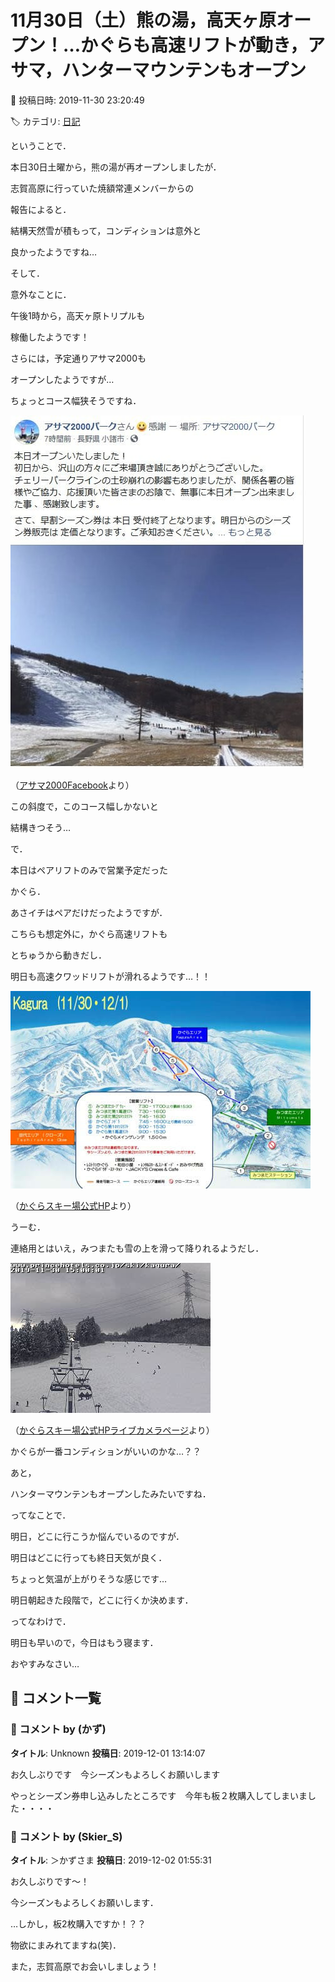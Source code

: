 # 11月30日（土）熊の湯，高天ヶ原オープン！…かぐらも高速リフトが動き，アサマ，ハンターマウンテンもオープン

📅 投稿日時: 2019-11-30 23:20:49

🏷️ カテゴリ: [日記](cc4b5682fb7b8b144980957a978653fb0.md)

ということで．





本日30日土曜から，熊の湯が再オープンしましたが．


志賀高原に行っていた焼額常連メンバーからの


報告によると．


結構天然雪が積もって，コンディションは意外と


良かったようですね…





そして．


意外なことに．


午後1時から，高天ヶ原トリプルも


稼働したようです！





さらには，予定通りアサマ2000も


オープンしたようですが…


ちょっとコース幅狭そうですね．




![e0be6d50fd4047ae4ea199b47619d047.jpg](images/e0be6d50fd4047ae4ea199b47619d047.jpg)




（[アサマ2000Facebook](https://www.facebook.com/asama2000park/photos/a.761279247230852/3821265924565487/?type=3&theater)より）


この斜度で，このコース幅しかないと


結構きつそう…





で．


本日はペアリフトのみで営業予定だった


かぐら．


あさイチはペアだけだったようですが．


こちらも想定外に，かぐら高速リフトも


とちゅうから動きだし．


明日も高速クワッドリフトが滑れるようです…！！




![18623af9ca1a02d1544ac8e9dd5714f6.jpg](images/18623af9ca1a02d1544ac8e9dd5714f6.jpg)




（[かぐらスキー場公式HP](https://www.princehotels.co.jp/file.jsp?id=304673)より）


うーむ．


連絡用とはいえ，みつまたも雪の上を滑って降りれるようだし．




![ac87cd7822eae9b20d3aedb81788c1d2.jpg](images/ac87cd7822eae9b20d3aedb81788c1d2.jpg)




（[かぐらスキー場公式HPライブカメラページ](https://live.monitorbox.jp/site/kagura/91/)より）


かぐらが一番コンディションがいいのかな…？？





あと，


ハンターマウンテンもオープンしたみたいですね．





ってなことで．


明日，どこに行こうか悩んでいるのですが．


明日はどこに行っても終日天気が良く．


ちょっと気温が上がりそうな感じです…





明日朝起きた段階で，どこに行くか決めます．


ってなわけで．


明日も早いので，今日はもう寝ます．


おやすみなさい…

## 💬 コメント一覧

### 💬 コメント by (かず)
**タイトル**: Unknown
**投稿日**: 2019-12-01 13:14:07

お久しぶりです　今シーズンもよろしくお願いします

やっとシーズン券申し込みしたところです　今年も板２枚購入してしまいました・・・・

### 💬 コメント by (Skier_S)
**タイトル**: ＞かずさま
**投稿日**: 2019-12-02 01:55:31

お久しぶりです～！

今シーズンもよろしくお願いします．



…しかし，板2枚購入ですか！？？

物欲にまみれてますね(笑)．

また，志賀高原でお会いしましょう！

